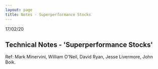 ```yaml
---
layout: page
title: Notes - Superperformance Stocks
---
```


17/02/20

## Technical Notes - 'Superperformance Stocks' 

Ref: Mark Minervini, William O'Neil, David Ryan, Jesse Livermore, John Boik.



